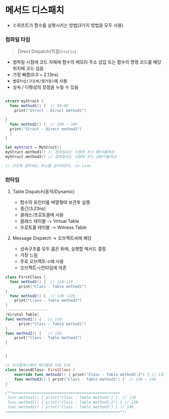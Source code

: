 # 메서드 디스패치   
* 스위프트가 함수를 실행시키는 방법(3가지 방법을 모두 사용)

### 컴파일 타임
> Direct Dispatch(직접/`static`)
   * 컴파일 시점에 코드 자체에 함수의 메모리 주소 삽입 또는 함수의 명령 코드를 해당 위치에 코드 심음
   * 가장 빠름(0.0 ~ 2.13ns)
   * `벨류타입(구조체/열거형)`에 사용
   * 상속 / 다형성의 장점을 누릴 수 있음

```swift

struct myStruct {
  func method1() {  // 90~99
    print("Struct - Direct method1")

}
  func method2() {  // 100 ~ 109
  print("Struct - Direct method2")
  }
}

let myStruct = MyStruct()
myStruct.method1() // 컴파일되는 시점에 주소 90이들어감
myStruct.method2() // 컴파일되는 시점에 주소 100이들어감

// 구조체 경우에는 주소를 심어버린다. in-line

```

### 런타임
1. Table Dispatch(동적/Dynamic)
   * 함수의 포인터를 배열형태 보관후 실행
   * 중간(3.23ns)
   * 클래스/프로토콜에 사용
   * 클래스 테이블 -> Virtual Table
   * 프로토콜 테이블 -> Witness Table

2. Message Dispatch -> 오브젝트씨에 해당
   * 상속구조를 모두 흟은 뒤에, 실행할 메서드 결정
   * 가장 느림
   * 주로 오브젝트-c에 사용
   * 오브젝트-c런타임에 의존

```swift
class FirstClass {
  func method1() {  // 110~119
      print("Class - Table method1")
}
  func method2() {  // 120 ~129
    print("Class - Table method2")
}
-------------------
[Virutal Table]
func method1() {   // 110
      print("Class - Table method1")
}
func method2() {   // 120
    print("Class - Table method2")
}


}

// 자식클래스에서 테이블을 따로 보유
class SecondClass: FirstClass {
    override func method2() { print("Class - Table method2-2") } // 130~139
    func method3() { print("Class - Table method3") }  // 140 ~ 149
}

/**================================================
 func method1() { print("Class - Table method1") }  // 110
 func method2() { print("Class - Table method2-2") } // 130
 func method3() { print("Class - Table method3") } // 140
===================================================**/



```

   
